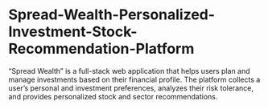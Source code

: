 # Spread-Wealth-Personalized-Investment-Stock-Recommendation-Platform
“Spread Wealth” is a full-stack web application that helps users plan and manage investments based on their financial profile. The platform collects a user’s personal and investment preferences, analyzes their risk tolerance, and provides personalized stock and sector recommendations.
